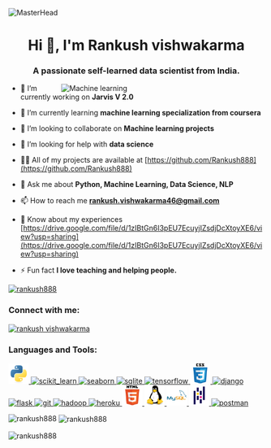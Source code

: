 ![MasterHead](https://thumbs.gfycat.com/AlarmingGloomyHoneycreeper-max-1mb.gif)
<h1 align="center">Hi 👋, I'm Rankush vishwakarma</h1>
<h3 align="center">A passionate self-learned data scientist from India.</h3>
<img align="right" alt="Machine learning" width = "400" src="https://images.squarespace-cdn.com/content/v1/5feb53185d3dab691b47361b/1609930650139-9NRI63XUJ29Y7E9LEA9G/12eca-machine-learning.gif">

- 🔭 I’m currently working on **Jarvis V 2.0**

- 🌱 I’m currently learning **machine learning specialization from coursera**

- 👯 I’m looking to collaborate on **Machine learning projects**

- 🤝 I’m looking for help with **data science**

- 👨‍💻 All of my projects are available at [https://github.com/Rankush888](https://github.com/Rankush888)

- 💬 Ask me about **Python, Machine Learning, Data Science, NLP**

- 📫 How to reach me **rankush.vishwakarma46@gmail.com**

- 📄 Know about my experiences [https://drive.google.com/file/d/1zIBtGn6I3pEU7EcuyjIZsdjDcXtoyXE6/view?usp=sharing](https://drive.google.com/file/d/1zIBtGn6I3pEU7EcuyjIZsdjDcXtoyXE6/view?usp=sharing)

- ⚡ Fun fact **I love teaching and helping people.**
<p align="left"> <a href="https://github.com/ryo-ma/github-profile-trophy"><img src="https://github-profile-trophy.vercel.app/?username=rankush888" alt="rankush888" /></a> </p>

<h3 align="left">Connect with me:</h3>
<p align="left">
<a href="https://linkedin.com/in/rankush vishwakarma" target="blank"><img align="center" src="https://raw.githubusercontent.com/rahuldkjain/github-profile-readme-generator/master/src/images/icons/Social/linked-in-alt.svg" alt="rankush vishwakarma" height="30" width="40" /></a>
</p>

<h3 align="left">Languages and Tools:</h3>
<p align="left"> <a href="https://www.python.org" target="_blank" rel="noreferrer"> <img src="https://raw.githubusercontent.com/devicons/devicon/master/icons/python/python-original.svg" alt="python" width="40" height="40"/> </a> <a href="https://scikit-learn.org/" target="_blank" rel="noreferrer"> <img src="https://upload.wikimedia.org/wikipedia/commons/0/05/Scikit_learn_logo_small.svg" alt="scikit_learn" width="40" height="40"/> </a> <a href="https://seaborn.pydata.org/" target="_blank" rel="noreferrer"> <img src="https://seaborn.pydata.org/_images/logo-mark-lightbg.svg" alt="seaborn" width="40" height="40"/> </a> <a href="https://www.sqlite.org/" target="_blank" rel="noreferrer"> <img src="https://www.vectorlogo.zone/logos/sqlite/sqlite-icon.svg" alt="sqlite" width="40" height="40"/> </a> <a href="https://www.tensorflow.org" target="_blank" rel="noreferrer"> <img src="https://www.vectorlogo.zone/logos/tensorflow/tensorflow-icon.svg" alt="tensorflow" width="40" height="40"/> </a><a href="https://www.w3schools.com/css/" target="_blank" rel="noreferrer"> <img src="https://raw.githubusercontent.com/devicons/devicon/master/icons/css3/css3-original-wordmark.svg" alt="css3" width="40" height="40"/> </a> <a href="https://www.djangoproject.com/" target="_blank" rel="noreferrer"> <img src="https://cdn.worldvectorlogo.com/logos/django.svg" alt="django" width="40" height="40"/> </a> <a href="https://flask.palletsprojects.com/" target="_blank" rel="noreferrer"> <img src="https://www.vectorlogo.zone/logos/pocoo_flask/pocoo_flask-icon.svg" alt="flask" width="40" height="40"/> </a> <a href="https://git-scm.com/" target="_blank" rel="noreferrer"> <img src="https://www.vectorlogo.zone/logos/git-scm/git-scm-icon.svg" alt="git" width="40" height="40"/> </a> <a href="https://hadoop.apache.org/" target="_blank" rel="noreferrer"> <img src="https://www.vectorlogo.zone/logos/apache_hadoop/apache_hadoop-icon.svg" alt="hadoop" width="40" height="40"/> </a> <a href="https://heroku.com" target="_blank" rel="noreferrer"> <img src="https://www.vectorlogo.zone/logos/heroku/heroku-icon.svg" alt="heroku" width="40" height="40"/> </a> <a href="https://www.w3.org/html/" target="_blank" rel="noreferrer"> <img src="https://raw.githubusercontent.com/devicons/devicon/master/icons/html5/html5-original-wordmark.svg" alt="html5" width="40" height="40"/> </a> <a href="https://www.linux.org/" target="_blank" rel="noreferrer"> <img src="https://raw.githubusercontent.com/devicons/devicon/master/icons/linux/linux-original.svg" alt="linux" width="40" height="40"/> </a> <a href="https://www.mysql.com/" target="_blank" rel="noreferrer"> <img src="https://raw.githubusercontent.com/devicons/devicon/master/icons/mysql/mysql-original-wordmark.svg" alt="mysql" width="40" height="40"/> </a> <a href="https://pandas.pydata.org/" target="_blank" rel="noreferrer"> <img src="https://raw.githubusercontent.com/devicons/devicon/2ae2a900d2f041da66e950e4d48052658d850630/icons/pandas/pandas-original.svg" alt="pandas" width="40" height="40"/> </a> <a href="https://postman.com" target="_blank" rel="noreferrer"> <img src="https://www.vectorlogo.zone/logos/getpostman/getpostman-icon.svg" alt="postman" width="40" height="40"/> </a>  </p>

<p><img align="left" src="https://github-readme-stats.vercel.app/api/top-langs?username=rankush888&show_icons=true&locale=en&layout=compact" alt="rankush888" /></p>

<p>&nbsp;<img align="center" src="https://github-readme-stats.vercel.app/api?username=rankush888&show_icons=true&locale=en" alt="rankush888" /></p>

<p><img align="center" src="https://github-readme-streak-stats.herokuapp.com/?user=rankush888&" alt="rankush888" /></p>
